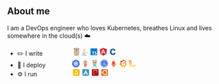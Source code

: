 ## About me

I am a DevOps engineer who loves Kubernetes, breathes Linux and lives somewhere in the cloud(s) ☁️

- ✏️ I write⠀⠀⠀⠀⠀⠀⠀[![Go](assets/tiny/gopher48.png)](https://golang.org) [![Java](assets/tiny/java48.png)](https://openjdk.org/) [![Typescript](assets/tiny/ts48.png)](https://www.typescriptlang.org/) [![Angular](assets/tiny/angular48.png)](https://angular.io/) ![C](assets/tiny/c48.png)
- 🚀 I deploy⠀⠀⠀⠀⠀⠀[![Kubernetes](assets/tiny/k8s48.png)](https://kubernetes.io/) [![ArgoCD](assets/tiny/argo48.png)](https://kubernetes.io/) [![Traefik](assets/tiny/traefik48.png)](https://kubernetes.io/) [![Certmanager](assets/tiny/cert48.png)](https://kubernetes.io/) [![Prometheus](assets/tiny/prometheus48.png)](https://grafana.com/) [![Grafana](assets/tiny/grafana48.png)](https://grafana.com/) [![Loki](assets/tiny/loki48.png)](https://grafana.com/)
- ⚙️ I run⠀⠀⠀⠀⠀⠀⠀⠀[![Linux](assets/tiny/linux48square.png)](https://kernel.org) [![Arch](assets/tiny/arch48.png)](https://archlinux.org) [![Debian](assets/tiny/debian48square.png)](https://debian.org) [![Ubuntu](assets/tiny/ubuntu48square.png)](https://ubuntu.com)
